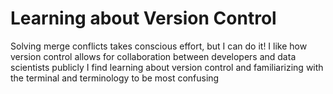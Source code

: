 # Learning about Version Control
Solving merge conflicts takes conscious effort, but I can do it!
I like how version control allows for collaboration between developers and data scientists publicly
I find learning about version control and familiarizing with the terminal and terminology to be most confusing